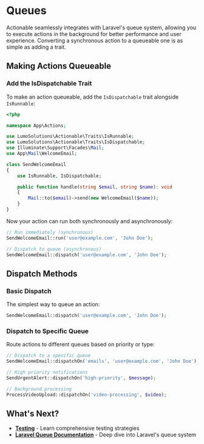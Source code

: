 # Queues

Actionable seamlessly integrates with Laravel's queue system, allowing you to execute actions in the background for better performance and user experience. Converting a synchronous action to a queueable one is as simple as adding a trait.

## Making Actions Queueable

### Add the IsDispatchable Trait

To make an action queueable, add the `IsDispatchable` trait alongside `IsRunnable`:

```php
<?php

namespace App\Actions;

use LumoSolutions\Actionable\Traits\IsRunnable;
use LumoSolutions\Actionable\Traits\IsDispatchable;
use Illuminate\Support\Facades\Mail;
use App\Mail\WelcomeEmail;

class SendWelcomeEmail
{
    use IsRunnable, IsDispatchable;

    public function handle(string $email, string $name): void
    {
        Mail::to($email)->send(new WelcomeEmail($name));
    }
}
```

Now your action can run both synchronously and asynchronously:

```php
// Run immediately (synchronous)
SendWelcomeEmail::run('user@example.com', 'John Doe');

// Dispatch to queue (asynchronous)
SendWelcomeEmail::dispatch('user@example.com', 'John Doe');
```

## Dispatch Methods

### Basic Dispatch

The simplest way to queue an action:

```php
SendWelcomeEmail::dispatch('user@example.com', 'John Doe');
```

### Dispatch to Specific Queue

Route actions to different queues based on priority or type:

```php
// Dispatch to a specific queue
SendWelcomeEmail::dispatchOn('emails', 'user@example.com', 'John Doe');

// High priority notifications
SendUrgentAlert::dispatchOn('high-priority', $message);

// Background processing
ProcessVideoUpload::dispatchOn('video-processing', $video);
```

## What's Next?

- **[Testing](/guide/testing)** - Learn comprehensive testing strategies
- **[Laravel Queue Documentation](https://laravel.com/docs/queues)** - Deep dive into Laravel's queue system